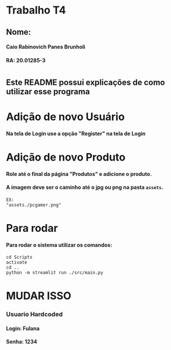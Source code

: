 # Trabalho T4
## Nome:
#### Caio Rabinovich Panes Brunholi
#### RA: 20.01285-3
#

## Este README possui explicações de como utilizar esse programa
#
# Adição de novo Usuário
#### Na tela de Login use a opção "Register" na tela de Login
#

# Adição de novo Produto
#### Role até o final da página "Produtos" e adicione o produto.
#### A imagem deve ser o caminho até o jpg ou png na pasta ```assets```.
``` 
EX:
"assets./pcgamer.png"
```
# Para rodar
#### Para rodar o sistema utilizar os comandos:
```
cd Scripts
activate
cd ..
python -m streamlit run ./src/main.py
```

# MUDAR ISSO
### Usuario Hardcoded
#### Login: Fulana 
#### Senha: 1234